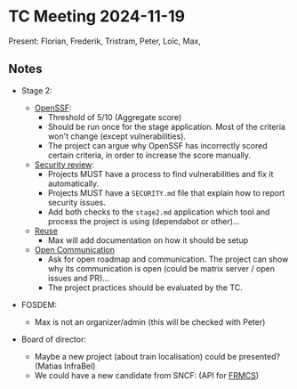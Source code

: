 # TC Meeting 2024-11-19

Present: Florian, Frederik, Tristram, Peter, Loïc, Max,

## Notes

- Stage 2:
  - [OpenSSF](https://github.com/OpenRailAssociation/technical-committee/issues/153):
    - Threshold of 5/10 (Aggregate score)
    - Should be run once for the stage application. Most of the criteria won't change (except vulnerabilities).
    - The project can argue why OpenSSF has incorrectly scored certain criteria, in order to increase the score manually.
  - [Security review](https://github.com/OpenRailAssociation/technical-committee/issues/148):
    - Projects MUST have a process to find vulnerabilities and fix it automatically.
    - Projects MUST have a `SECURITY.md` file that explain how to report security issues.
    - Add both checks to the `stage2.md` application which tool and process the project is using (dependabot or other)...
  - [Reuse](https://github.com/OpenRailAssociation/technical-committee/issues/155)
    - Max will add documentation on how it should be setup
  - [Open Communication](https://github.com/OpenRailAssociation/technical-committee/issues/154)
    - Ask for open roadmap and communication. The project can show why its communication is open (could be matrix server / open issues and PR)...
    - The project practices should be evaluated by the TC.

- FOSDEM:
  - Max is not an organizer/admin (this will be checked with Peter)

- Board of director:
  - Maybe a new project (about train localisation) could be presented? (Matias InfraBel)
  - We could have a new candidate from SNCF: (API for [FRMCS](https://en.wikipedia.org/wiki/FRMCS))
